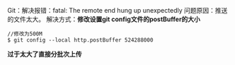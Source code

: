 Git：解决报错：fatal: The remote end hung up unexpectedly
问题原因：推送的文件太大。
解决方式：**修改设置git config文件的postBuffer的大小**
```git
//修改为500M
$ git config --local http.postBuffer 524288000
```
**过于太大了直接分批次上传**
